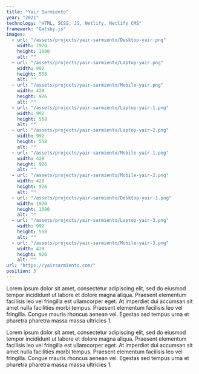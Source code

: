 ```yaml
---
title: "Yair Sarmiento"
year: "2021"
technology: "HTML, SCSS, JS, Netlify, Netlify CMS"
framework: "Gatsby.js"
images:
  - url: "/assets/projects/yair-sarmiento/Desktop-yair.png"
    width: 1920
    height: 1080
    alt: ""
  - url: "/assets/projects/yair-sarmiento/Laptop-yair.png"
    width: 992
    height: 558
    alt: ""
  - url: "/assets/projects/yair-sarmiento/Mobile-yair.png"
    width: 428
    height: 926
    alt: ""
  - url: "/assets/projects/yair-sarmiento/Laptop-yair-1.png"
    width: 992
    height: 558
    alt: ""
  - url: "/assets/projects/yair-sarmiento/Laptop-yair-2.png"
    width: 992
    height: 558
    alt: ""
  - url: "/assets/projects/yair-sarmiento/Mobile-yair-1.png"
    width: 428
    height: 926
    alt: ""
  - url: "/assets/projects/yair-sarmiento/Mobile-yair-2.png"
    width: 428
    height: 926
    alt: ""
  - url: "/assets/projects/yair-sarmiento/Desktop-yair-1.png"
    width: 1920
    height: 1080
    alt: ""
  - url: "/assets/projects/yair-sarmiento/Laptop-yair-3.png"
    width: 992
    height: 558
    alt: ""
  - url: "/assets/projects/yair-sarmiento/Mobile-yair-3.png"
    width: 428
    height: 926
    alt: ""
url: "https://yairsarmiento.com/"
position: 5
---
```


Lorem ipsum dolor sit amet, consectetur adipiscing elit, sed do eiusmod tempor incididunt ut labore et dolore magna aliqua. Praesent elementum facilisis leo vel fringilla est ullamcorper eget. At imperdiet dui accumsan sit amet nulla facilities morbi tempus. Praesent elementum facilisis leo vel fringilla. Congue mauris rhoncus aenean vel. Egestas sed tempus urna et pharetra pharetra massa massa ultricies 1.

Lorem ipsum dolor sit amet, consectetur adipiscing elit, sed do eiusmod tempor incididunt ut labore et dolore magna aliqua. Praesent elementum facilisis leo vel fringilla est ullamcorper eget. At imperdiet dui accumsan sit amet nulla facilities morbi tempus. Praesent elementum facilisis leo vel fringilla. Congue mauris rhoncus aenean vel. Egestas sed tempus urna et pharetra pharetra massa massa ultricies 1.
